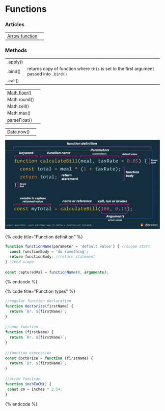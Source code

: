 # Functions

### Articles

|  |  |
| :--- | :--- |
| [Arrow function](https://developer.mozilla.org/en-US/docs/Web/JavaScript/Reference/Functions/Arrow_functions) |  |

### Methods

|  |  |
| :--- | :--- |
| .apply\(\) |  |
| .bind\(\) | returns copy of function where `this` is set to the first argument passed into `.bind()` |
| .call\(\) |  |

|  |  |
| :--- | :--- |
| [Math.floor\(\)](https://developer.mozilla.org/en-US/docs/Web/JavaScript/Reference/Global_Objects/Math/floor) |  |
| Math.round\(\) |  |
| Math.ceil\(\) |  |
| Math.max\(\) |  |
| parseFloat\(\) |  |

|  |  |
| :--- | :--- |
| Date.now\(\) |  |

![](../.gitbook/assets/screen-shot-2019-12-16-at-11.20.52-am.png)

{% code title="Function definition" %}
```javascript
function functionName(parameter = 'default value') { //scope start
  const functionBody = 'do something';
  return functionBody; //return statement
} //end scope

const capturedVal = functionName(0, arguments);
```
{% endcode %}

{% code title="Function types" %}
```javascript
//regular function declaration
function doctorize(firstName) {
  return `Dr. ${firstName}`;
}

//anon function
function (firstName) {
  return `Dr. ${firstName}`;
}

//function expression
const doctorize = function (firstName) {
  return `Dr. ${firstName}`;
}

//arrow function
function inchToCM() {
 const cm = inches * 2.54;
}
```
{% endcode %}

